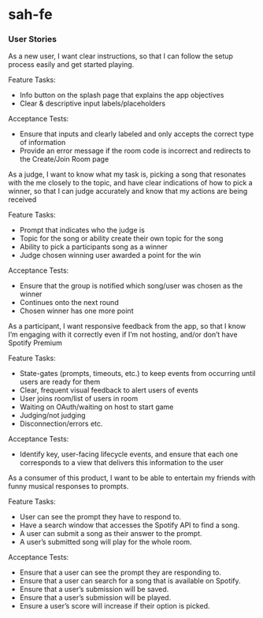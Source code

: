 # sah-fe

### User Stories

As a new user, I want clear instructions, so that I can follow the setup process easily and get started playing.

Feature Tasks: 
* Info button on the splash page that explains the app objectives
* Clear & descriptive input labels/placeholders

Acceptance Tests:
* Ensure that inputs and clearly labeled and only accepts the correct type of information
* Provide an error message if the room code is incorrect and redirects to the Create/Join Room page

As a judge, I want to know what my task is, picking a song that resonates with the me closely to the topic, and have clear indications of how to pick a winner, so that I can judge accurately and know that my actions are being received  

Feature Tasks: 
* Prompt that indicates who the judge is
* Topic for the song or ability create their own topic for the song
* Ability to pick a participants song as a winner
* Judge chosen winning user awarded a point for the win

Acceptance Tests:
* Ensure that the group is notified which song/user was chosen as the winner
* Continues onto the next round
* Chosen winner has one more point

As a participant, I want responsive feedback from the app, so that I know I’m engaging with it correctly even if I’m not hosting, and/or don’t have Spotify Premium

Feature Tasks: 
* State-gates (prompts, timeouts, etc.) to keep events from occurring until users are ready for them
* Clear, frequent visual feedback to alert users of events
* User joins room/list of users in room
* Waiting on OAuth/waiting on host to start game
* Judging/not judging
* Disconnection/errors
etc.

Acceptance Tests:
* Identify key, user-facing lifecycle events, and ensure that each one corresponds to a view that delivers this information to the user

As a consumer of this product, I want to be able to entertain my friends with funny musical responses to prompts.

Feature Tasks:
* User can see the prompt they have to respond to.
* Have a search window that accesses the Spotify API to find a song.
* A user can submit a song as their answer to the prompt.
* A user’s submitted song will play for the whole room.

Acceptance Tests:
* Ensure that a user can see the prompt they are responding to.
* Ensure that a user can search for a song that is available on Spotify.
* Ensure that a user’s submission will be saved.
* Ensure that a user’s submission will be played.
* Ensure a user’s score will increase if their option is picked.
